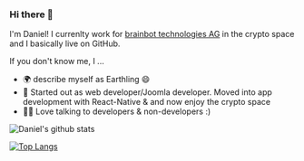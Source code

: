 ### Hi there 👋

I'm Daniel! I currenlty work for [brainbot technologies AG](https://github.com/brainbot-com/) in the crypto space and I basically live on GitHub.

If you don't know me, I ...

- 🌍 describe myself as Earthling 😄
- 🙊 Started out as web developer/Joomla developer. Moved into app development with React-Native & and now enjoy the crypto space
- 👩‍💻 Love talking to developers & non-developers :)

![Daniel's github stats](https://github-readme-stats.vercel.app/api?username=compojoom&count_private=true)

[![Top Langs](https://github-readme-stats.vercel.app/api/top-langs/?username=compojoom&layout=compact)](https://github.com/anuraghazra/github-readme-stats)
<!--
**compojoom/compojoom** is a ✨ _special_ ✨ repository because its `README.md` (this file) appears on your GitHub profile.

Here are some ideas to get you started:

- 🔭 I’m currently working on ...
- 🌱 I’m currently learning ...
- 👯 I’m looking to collaborate on ...
- 🤔 I’m looking for help with ...
- 💬 Ask me about ...
- 📫 How to reach me: ...
- 😄 Pronouns: ...
- ⚡ Fun fact: ...
-->
